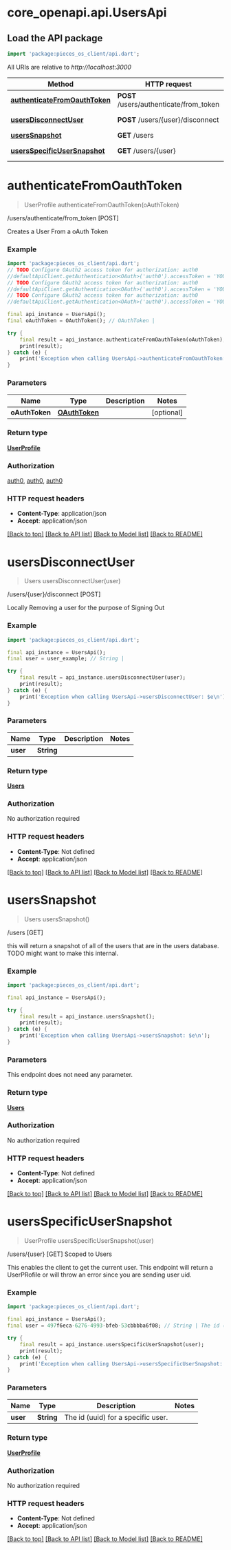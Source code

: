 # core_openapi.api.UsersApi

## Load the API package
```dart
import 'package:pieces_os_client/api.dart';
```

All URIs are relative to *http://localhost:3000*

Method | HTTP request | Description
------------- | ------------- | -------------
[**authenticateFromOauthToken**](UsersApi.md#authenticatefromoauthtoken) | **POST** /users/authenticate/from_token | /users/authenticate/from_token [POST]
[**usersDisconnectUser**](UsersApi.md#usersdisconnectuser) | **POST** /users/{user}/disconnect | /users/{user}/disconnect [POST]
[**usersSnapshot**](UsersApi.md#userssnapshot) | **GET** /users | /users [GET]
[**usersSpecificUserSnapshot**](UsersApi.md#usersspecificusersnapshot) | **GET** /users/{user} | /users/{user} [GET] Scoped to Users


# **authenticateFromOauthToken**
> UserProfile authenticateFromOauthToken(oAuthToken)

/users/authenticate/from_token [POST]

Creates a User From a oAuth Token

### Example
```dart
import 'package:pieces_os_client/api.dart';
// TODO Configure OAuth2 access token for authorization: auth0
//defaultApiClient.getAuthentication<OAuth>('auth0').accessToken = 'YOUR_ACCESS_TOKEN';
// TODO Configure OAuth2 access token for authorization: auth0
//defaultApiClient.getAuthentication<OAuth>('auth0').accessToken = 'YOUR_ACCESS_TOKEN';
// TODO Configure OAuth2 access token for authorization: auth0
//defaultApiClient.getAuthentication<OAuth>('auth0').accessToken = 'YOUR_ACCESS_TOKEN';

final api_instance = UsersApi();
final oAuthToken = OAuthToken(); // OAuthToken | 

try {
    final result = api_instance.authenticateFromOauthToken(oAuthToken);
    print(result);
} catch (e) {
    print('Exception when calling UsersApi->authenticateFromOauthToken: $e\n');
}
```

### Parameters

Name | Type | Description  | Notes
------------- | ------------- | ------------- | -------------
 **oAuthToken** | [**OAuthToken**](OAuthToken.md)|  | [optional] 

### Return type

[**UserProfile**](UserProfile.md)

### Authorization

[auth0](../README.md#auth0), [auth0](../README.md#auth0), [auth0](../README.md#auth0)

### HTTP request headers

 - **Content-Type**: application/json
 - **Accept**: application/json

[[Back to top]](#) [[Back to API list]](../README.md#documentation-for-api-endpoints) [[Back to Model list]](../README.md#documentation-for-models) [[Back to README]](../README.md)

# **usersDisconnectUser**
> Users usersDisconnectUser(user)

/users/{user}/disconnect [POST]

Locally Removing a user for the purpose of Signing Out

### Example
```dart
import 'package:pieces_os_client/api.dart';

final api_instance = UsersApi();
final user = user_example; // String | 

try {
    final result = api_instance.usersDisconnectUser(user);
    print(result);
} catch (e) {
    print('Exception when calling UsersApi->usersDisconnectUser: $e\n');
}
```

### Parameters

Name | Type | Description  | Notes
------------- | ------------- | ------------- | -------------
 **user** | **String**|  | 

### Return type

[**Users**](Users.md)

### Authorization

No authorization required

### HTTP request headers

 - **Content-Type**: Not defined
 - **Accept**: application/json

[[Back to top]](#) [[Back to API list]](../README.md#documentation-for-api-endpoints) [[Back to Model list]](../README.md#documentation-for-models) [[Back to README]](../README.md)

# **usersSnapshot**
> Users usersSnapshot()

/users [GET]

this will return a snapshot of all of the users that are in the users database. TODO might want to make this internal.

### Example
```dart
import 'package:pieces_os_client/api.dart';

final api_instance = UsersApi();

try {
    final result = api_instance.usersSnapshot();
    print(result);
} catch (e) {
    print('Exception when calling UsersApi->usersSnapshot: $e\n');
}
```

### Parameters
This endpoint does not need any parameter.

### Return type

[**Users**](Users.md)

### Authorization

No authorization required

### HTTP request headers

 - **Content-Type**: Not defined
 - **Accept**: application/json

[[Back to top]](#) [[Back to API list]](../README.md#documentation-for-api-endpoints) [[Back to Model list]](../README.md#documentation-for-models) [[Back to README]](../README.md)

# **usersSpecificUserSnapshot**
> UserProfile usersSpecificUserSnapshot(user)

/users/{user} [GET] Scoped to Users

This enables the client to get the current user.  This endpoint will return a UserPRofile or will throw an error since you are sending user uid.

### Example
```dart
import 'package:pieces_os_client/api.dart';

final api_instance = UsersApi();
final user = 497f6eca-6276-4993-bfeb-53cbbbba6f08; // String | The id (uuid) for a specific user.

try {
    final result = api_instance.usersSpecificUserSnapshot(user);
    print(result);
} catch (e) {
    print('Exception when calling UsersApi->usersSpecificUserSnapshot: $e\n');
}
```

### Parameters

Name | Type | Description  | Notes
------------- | ------------- | ------------- | -------------
 **user** | **String**| The id (uuid) for a specific user. | 

### Return type

[**UserProfile**](UserProfile.md)

### Authorization

No authorization required

### HTTP request headers

 - **Content-Type**: Not defined
 - **Accept**: application/json

[[Back to top]](#) [[Back to API list]](../README.md#documentation-for-api-endpoints) [[Back to Model list]](../README.md#documentation-for-models) [[Back to README]](../README.md)

